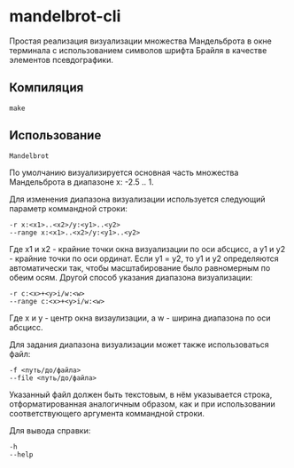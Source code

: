 # mandelbrot-cli
Простая реализация визуализации множества Мандельброта в окне терминала с использованием символов шрифта Брайля в качестве элементов псевдографики.
## Компиляция
```
make
```
## Использование
```
Mandelbrot
```
По умолчанию визуализируется основная часть множества Мандельброта в диапазоне x: -2.5 .. 1.

Для изменения диапазона визуализации используется следующий параметр коммандной строки:
```
-r x:<x1>..<x2>/y:<y1>..<y2>
--range x:<x1>..<x2>/y:<y1>..<y2>
```
Где x1 и x2 - крайние точки окна визуализации по оси абсцисс, а y1 и y2 - крайние точки по оси ординат. Если y1 = y2, то y1 и y2 определяются автоматически так, чтобы масштабирование было равномерным по обеим осям.
Другой способ указания диапазона визуализации:
```
-r c:<x>+<y>i/w:<w>
--range c:<x>+<y>i/w:<w>
```
Где x и y - центр окна визаулизации, а w - ширина диапазона по оси абсцисс.

Для задания диапазона визуализации может также использоваться файл:
```
-f <путь/до/файла>
--file <путь/до/файла>
```
Указанный файл должен быть текстовым, в нём указывается строка, отформатированная аналогичным образом, как и при использовании соответствующего аргумента коммандной строки.

Для вывода справки:
```
-h
--help
```
